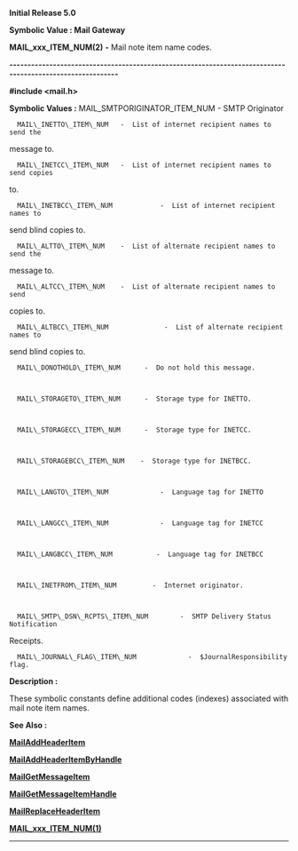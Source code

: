 




<!--
 /\* Font Definitions \*/
 @font-face
 {font-family:Helv;
 panose-1:2 11 6 4 2 2 2 3 2 4;}
@font-face
 {font-family:"Cambria Math";
 panose-1:2 4 5 3 5 4 6 3 2 4;}
 /\* Style Definitions \*/
 p.MsoNormal, li.MsoNormal, div.MsoNormal
 {margin-top:0cm;
 margin-right:0cm;
 margin-bottom:8.0pt;
 margin-left:0cm;
 line-height:107%;
 font-size:11.0pt;
 font-family:"Calibri",sans-serif;}
.MsoChpDefault
 {font-size:11.0pt;}
.MsoPapDefault
 {margin-bottom:8.0pt;
 line-height:107%;}
 /\* Page Definitions \*/
 @page WordSection1
 {size:612.0pt 792.0pt;
 margin:72.0pt 72.0pt 72.0pt 72.0pt;}
div.WordSection1
 {page:WordSection1;}
-->




**Initial Release 5.0**



**Symbolic Value : Mail Gateway**



**MAIL\_xxx\_ITEM\_NUM(2)** **-** Mail note
item name codes.


**----------------------------------------------------------------------------------------------------------**



**#include <mail.h>**


 **Symbolic Values :**      MAIL\_SMTPORIGINATOR\_ITEM\_NUM        -  SMTP Originator  

  

      MAIL\_INETTO\_ITEM\_NUM   -  List of internet recipient names to send the
message to.  

  

      MAIL\_INETCC\_ITEM\_NUM   -  List of internet recipient names to send copies
to.  

  

      MAIL\_INETBCC\_ITEM\_NUM            -  List of internet recipient names to
send blind copies to.  

  

      MAIL\_ALTTO\_ITEM\_NUM    -  List of alternate recipient names to send the
message to.  

  

      MAIL\_ALTCC\_ITEM\_NUM    -  List of alternate recipient names to send
copies to.  

  

      MAIL\_ALTBCC\_ITEM\_NUM              -  List of alternate recipient names to
send blind copies to.  

  

      MAIL\_DONOTHOLD\_ITEM\_NUM      -  Do not hold this message.  

  

      MAIL\_STORAGETO\_ITEM\_NUM      -  Storage type for INETTO.  

  

      MAIL\_STORAGECC\_ITEM\_NUM      -  Storage type for INETCC.  

  

      MAIL\_STORAGEBCC\_ITEM\_NUM    -  Storage type for INETBCC.  

  

      MAIL\_LANGTO\_ITEM\_NUM             -  Language tag for INETTO  

  

      MAIL\_LANGCC\_ITEM\_NUM             -  Language tag for INETCC  

  

      MAIL\_LANGBCC\_ITEM\_NUM           -  Language tag for INETBCC  

  

      MAIL\_INETFROM\_ITEM\_NUM         -  Internet originator.  

  

      MAIL\_SMTP\_DSN\_RCPTS\_ITEM\_NUM        -  SMTP Delivery Status Notification
Receipts.  

  

      MAIL\_JOURNAL\_FLAG\_ITEM\_NUM             -  $JournalResponsibility flag.  

  




**Description :**



These
symbolic constants define additional codes (indexes) associated with mail note
item names.


 **See Also :**


**[MailAddHeaderItem](MailAddHeaderItem.md)**


**[MailAddHeaderItemByHandle](MailAddHeaderItemByHandle.md)**


**[MailGetMessageItem](MailGetMessageItem.md)**


**[MailGetMessageItemHandle](MailGetMessageItemHandle.md)**


**[MailReplaceHeaderItem](MailReplaceHeaderItem.md)**


**[MAIL\_xxx\_ITEM\_NUM(1)](notes:///8525872100478C66/61FD4E9848264AD28525620B006BA8BD/85255D56004D3F6385255CF1005E1A42)**



----------------------------------------------------------------------------------------------------------


 





